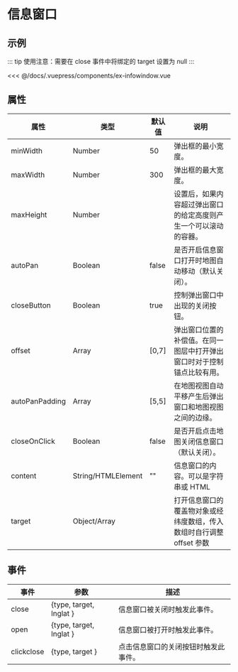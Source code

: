 # 信息窗口

## 示例

::: tip
使用注意：需要在 close 事件中将绑定的 target 设置为 null
:::

<<< @/docs/.vuepress/components/ex-infowindow.vue
<ex-infowindow></ex-infowindow>

## 属性

| 属性           | 类型               | 默认值 | 说明                                                                   |
| -------------- | ------------------ | ------ | ---------------------------------------------------------------------- |
| minWidth       | Number             | 50     | 弹出框的最小宽度。                                                     |
| maxWidth       | Number             | 300    | 弹出框的最大宽度。                                                     |
| maxHeight      | Number             |        | 设置后，如果内容超过弹出窗口的给定高度则产生一个可以滚动的容器。       |
| autoPan        | Boolean            | false  | 是否开启信息窗口打开时地图自动移动（默认关闭）。                       |
| closeButton    | Boolean            | true   | 控制弹出窗口中出现的关闭按钮。                                         |
| offset         | Array              | [0,7]  | 弹出窗口位置的补偿值。在同一图层中打开弹出窗口时对于控制锚点比较有用。 |
| autoPanPadding | Array              | [5,5]  | 在地图视图自动平移产生后弹出窗口和地图视图之间的边缘。                 |
| closeOnClick   | Boolean            | false  | 是否开启点击地图关闭信息窗口（默认关闭）。                             |
| content        | String/HTMLElement | ""     | 信息窗口的内容。可以是字符串或 HTML                                    |
| target         | Object/Array       |        | 打开信息窗口的覆盖物对象或经纬度数组，传入数组时自行调整 offset 参数   |

## 事件

| 事件       | 参数                    | 描述                                 |
| ---------- | ----------------------- | ------------------------------------ |
| close      | {type, target, lnglat } | 信息窗口被关闭时触发此事件。         |
| open       | {type, target, lnglat } | 信息窗口被打开时触发此事件。         |
| clickclose | {type, target }         | 点击信息窗口的关闭按钮时触发此事件。 |
